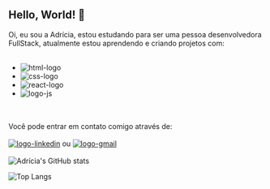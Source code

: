 ## Hello, World! 👋

Oi, eu sou a Adrícia, estou estudando para ser uma pessoa desenvolvedora FullStack, atualmente estou aprendendo e criando projetos com:
<br> <br>
- <img src="https://img.shields.io/badge/HTML5-E34F26?style=for-the-badge&logo=html5&logoColor=white" alt="html-logo">
- <img src="https://img.shields.io/badge/CSS3-1572B6?style=for-the-badge&logo=css3&logoColor=white" alt="css-logo">
- <img src="https://img.shields.io/badge/React-20232A?style=for-the-badge&logo=react&logoColor=61DAFB" alt="react-logo">
- <img src="https://img.shields.io/badge/JavaScript-323330?style=for-the-badge&logo=javascript&logoColor=F7DF1E" alt="logo-js">
<br> <br>
Você pode entrar em contato comigo através de:<br><br>
 <a href="https://www.linkedin.com/in/adr%C3%ADcia-chiarini-078a1518b/"><img src="https://img.shields.io/badge/LinkedIn-0077B5?style=for-the-badge&logo=linkedin&logoColor=white" alt="logo-linkedin"></a> ou
 <a href="mailto:adricia_dev@gmail.com"> <img src="https://img.shields.io/badge/Gmail-D14836?style=for-the-badge&logo=gmail&logoColor=white" alt="logo-gmail"></a>
<br><br>
![Adrícia's GitHub stats](https://github-readme-stats.vercel.app/api?username=adriciachiarini&show_icons=true&theme=transparent)

![Top Langs](https://github-readme-stats.vercel.app/api/top-langs/?username=adriciachiarini&hide_progress=compact)
